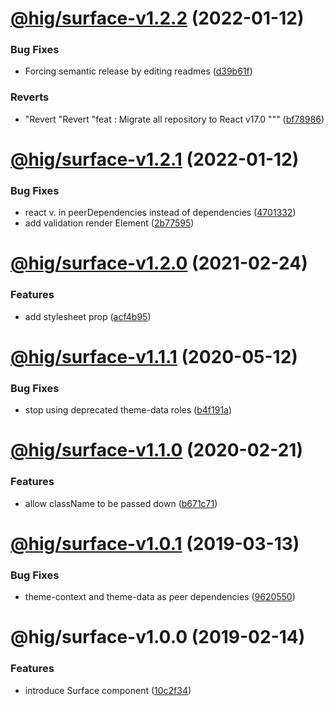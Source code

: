 # [@hig/surface-v1.2.2](https://github.com/Autodesk/hig/compare/@hig/surface@1.2.1...@hig/surface@1.2.2) (2022-01-12)


### Bug Fixes

* Forcing semantic release by editing readmes ([d39b61f](https://github.com/Autodesk/hig/commit/d39b61f))


### Reverts

* "Revert "Revert "feat : Migrate all repository to React v17.0 """ ([bf78986](https://github.com/Autodesk/hig/commit/bf78986))

# [@hig/surface-v1.2.1](https://github.com/Autodesk/hig/compare/@hig/surface@1.2.0...@hig/surface@1.2.1) (2022-01-12)


### Bug Fixes

*  react v. in peerDependencies instead of dependencies ([4701332](https://github.com/Autodesk/hig/commit/4701332))
* add validation render Element ([2b77595](https://github.com/Autodesk/hig/commit/2b77595))

# [@hig/surface-v1.2.0](https://github.com/Autodesk/hig/compare/@hig/surface@1.1.1...@hig/surface@1.2.0) (2021-02-24)


### Features

* add stylesheet prop ([acf4b95](https://github.com/Autodesk/hig/commit/acf4b95))

# [@hig/surface-v1.1.1](https://github.com/Autodesk/hig/compare/@hig/surface@1.1.0...@hig/surface@1.1.1) (2020-05-12)


### Bug Fixes

* stop using deprecated theme-data roles ([b4f191a](https://github.com/Autodesk/hig/commit/b4f191a))

# [@hig/surface-v1.1.0](https://github.com/Autodesk/hig/compare/@hig/surface@1.0.1...@hig/surface@1.1.0) (2020-02-21)


### Features

* allow className to be passed down ([b671c71](https://github.com/Autodesk/hig/commit/b671c71))

# [@hig/surface-v1.0.1](https://github.com/Autodesk/hig/compare/@hig/surface@1.0.0...@hig/surface@1.0.1) (2019-03-13)


### Bug Fixes

* theme-context and theme-data as peer dependencies ([9620550](https://github.com/Autodesk/hig/commit/9620550))

# @hig/surface-v1.0.0 (2019-02-14)


### Features

* introduce Surface component ([10c2f34](https://github.com/Autodesk/hig/commit/10c2f34))
